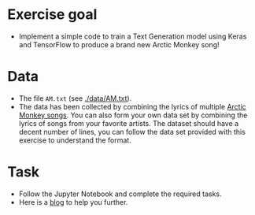 # Exercise goal
- Implement a simple code to train a Text Generation model using Keras and TensorFlow to produce a brand new Arctic Monkey song!

# Data
- The file `AM.txt` (see [./data/AM.txt](https://raw.githubusercontent.com/gimseng/99-ML-Learning-Projects/master/004/data/AM.txt)).
- The data has been collected by combining the lyrics of multiple [Arctic Monkey songs](https://www.arcticmonkeys.com/). You can also form your own data set by combining the lyrics of songs from your favorite artists. The dataset should have a decent number of lines, you can follow the data set provided with this exercise to understand the format.

# Task
- Follow the Jupyter Notebook and complete the required tasks.
- Here is a [blog](https://medium.com/@rajwrita/using-text-generation-to-get-the-lyrics-for-the-next-arctic-monkey-song-f7c93a882c6f) to help you further.

